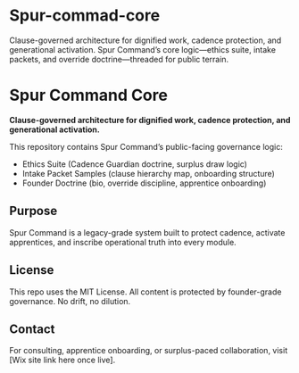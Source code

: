 # Spur-commad-core
Clause-governed architecture for dignified work, cadence protection, and generational activation. Spur Command’s core logic—ethics suite, intake packets, and override doctrine—threaded for public terrain.
# Spur Command Core

**Clause-governed architecture for dignified work, cadence protection, and generational activation.**

This repository contains Spur Command’s public-facing governance logic:
- Ethics Suite (Cadence Guardian doctrine, surplus draw logic)
- Intake Packet Samples (clause hierarchy map, onboarding structure)
- Founder Doctrine (bio, override discipline, apprentice onboarding)

## Purpose
Spur Command is a legacy-grade system built to protect cadence, activate apprentices, and inscribe operational truth into every module.

## License
This repo uses the MIT License. All content is protected by founder-grade governance. No drift, no dilution.

## Contact
For consulting, apprentice onboarding, or surplus-paced collaboration, visit [Wix site link here once live].
